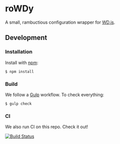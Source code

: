 roWDy
=====

A small, rambuctious configuration wrapper for
[WD.js](https://github.com/admc/wd).

## Development

### Installation

Install with [npm](https://www.npmjs.org/):

    $ npm install

### Build

We follow a [Gulp](http://gulpjs.com/) workflow. To check everything:

    $ gulp check

### CI

We also run CI on this repo. Check it out!

[![Build Status][trav_img]][trav_site]

[trav_img]: https://travis-ci.org/FormidableLabs/rowdy.svg
[trav_site]: https://travis-ci.org/FormidableLabs/rowdy
